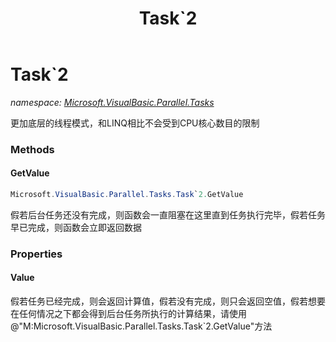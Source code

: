 ﻿---
title: Task`2
---

# Task`2
_namespace: [Microsoft.VisualBasic.Parallel.Tasks](N-Microsoft.VisualBasic.Parallel.Tasks.html)_

更加底层的线程模式，和LINQ相比不会受到CPU核心数目的限制

### Methods

#### GetValue
```csharp
Microsoft.VisualBasic.Parallel.Tasks.Task`2.GetValue
```
假若后台任务还没有完成，则函数会一直阻塞在这里直到任务执行完毕，假若任务早已完成，则函数会立即返回数据



### Properties

#### Value
假若任务已经完成，则会返回计算值，假若没有完成，则只会返回空值，假若想要在任何情况之下都会得到后台任务所执行的计算结果，请使用@"M:Microsoft.VisualBasic.Parallel.Tasks.Task`2.GetValue"方法

